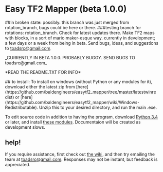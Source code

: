 # Easy TF2 Mapper (beta 1.0.0)
##in broken state: possibly. this branch was just merged from rotation_branch, bugs could be here or there.
###testing branch for rotations: rotation_branch. Check for latest updates there.
Make TF2 maps with blocks, in a sort of mario maker-esque way. currently in development; a few days or a week from being in beta. Send bugs, ideas, and suggestions to toadsrc@gmail.com.
<p>
_CURRENTLY IN BETA 1.0.0. PROBABLY BUGGY. SEND BUGS TO toadsrc@gmail.com_
<p>
*READ THE README.TXT FOR INFO*
<p>
<p>
## to install:
To install on windows (without Python or any modules for it), download either the latest zip from [here](https://github.com/baldengineers/easytf2_mapper/tree/master/latestwinredist) or [here](https://github.com/baldengineers/easytf2_mapper/wiki/Windows-Redistributable). Unzip this to your desired directory, and run the main .exe.

To edit source code in addition to having the program, download [Python 3.4](https://www.python.org/downloads/release/python-343/) or later, and install [these modules](https://github.com/baldengineers/easytf2_mapper/wiki/Required-Modules-(Source)). Documentaion will be created as development slows.

## help!
If you require assistance, first check out [the wiki](https://github.com/baldengineers/easytf2_mapper/wiki), and then try emailing the team at toadsrc@gmail.com. Responses may not be instant, but feedback is appreciated.

